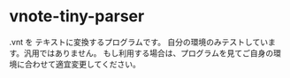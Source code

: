 # vnote-tiny-parser

.vnt を テキストに変換するプログラムです。
自分の環境のみテストしています。汎用ではありません。
もし利用する場合は、プログラムを見てご自身の環境に合わせて適宜変更してください。

